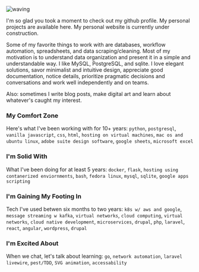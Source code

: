 ![waving](https://capsule-render.vercel.app/api?type=waving&height=200&text=hello%20everybody&fontAlign=40&fontAlignY=40&fontColor=ffffff&color=0:1f7a7a,4:008080,19:009999,65:3380cc,92:b53389,100:9d0759)

I'm so glad you took a moment to check out my github profile. My personal projects are available here. My personal website is currently under construction.

Some of my favorite things to work with are databases, workflow automation, spreadsheets, and data scraping/cleaning. Most of my motivation is to understand data organization and present it in a simple and understandable way. I like MySQL, PostgreSQL, and sqlite. I love elegant solutions, savor minimalist and intuitive design, appreciate good documentation, notice details, prioritize pragmatic decisions and conversations and work well independently and on teams.

Also: sometimes I write blog posts, make digital art and learn about whatever's caught my interest.

### My Comfort Zone

Here's what I've been working with for 10+ years: `python`, `postgresql`, `vanilla javascript`, `css`, `html`, `hosting on virtual machines`, `mac os and ubuntu linux`, `adobe suite design software`, `google sheets`, `microsoft excel`

### I'm Solid With

What I've been doing for at least 5 years: `docker`, `flask`, `hosting using contanerized enviornments`, `bash`, `fedora linux`, `mysql`, `sqlite`, `google apps scripting`

### I'm Gaining My Footing In

Tech I've used betwen six months to two years: `k8s w/ aws and google`, `message streaming w kafka`, `virtual networks`, `cloud computing`, `virtual networks`, `cloud native development`, `microservices`, `drupal`, `php`, `laravel`, `react`, `angular`, `wordpress`, `drupal`

### I'm Excited About

When we chat, let's talk about learning: `go`, `network automation`, `laravel livewire`, `pest/TDD`, `SVG animation`, `accessability`
